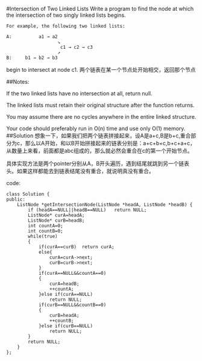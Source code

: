 #Intersection of Two Linked Lists 
Write a program to find the node at which the intersection of two singly linked lists begins.


	For example, the following two linked lists:

	A:          a1 → a2
	                   ↘
                     	c1 → c2 → c3
	                   ↗            
	B:     b1 → b2 → b3
begin to intersect at node c1.
两个链表在某一个节点处开始相交，返回那个节点

##Notes:

If the two linked lists have no intersection at all, return null.

The linked lists must retain their original structure after the function returns.

You may assume there are no cycles anywhere in the entire linked structure.

Your code should preferably run in O(n) time and use only O(1) memory.
##Solution
想象一下，如果我们把两个链表拼接起来，设A是a+c,B是b+c,重合部分为c，那么以A开始，和以B开始拼接起来的链表分别是：a+c+b+c,b+c+a+c，从数量上来看，前面都是abc组成的，那么就必然会重合在c的第一个开始节点。

具体实现方法是两个pointer分别从A，B开头遍历，遇到结尾就跳到另一个链表头。如果这样都能去到链表结尾没有重合，就说明真没有重合。

code:

	class Solution {
	public:
	    ListNode *getIntersectionNode(ListNode *headA, ListNode *headB) {
	        if (headA==NULL||headB==NULL)   return NULL;
	        ListNode* curA=headA;
	        ListNode* curB=headB;
	        int countA=0;
	        int countB=0;
	        while(true)
	        {
	            if(curA==curB)  return curA;
	            else{
	                curA=curA->next;
	                curB=curB->next;
	            }
	            if(curA==NULL&&countA==0)
	            {
	                curA=headB;
	                ++countA;
	            }else if(curA==NULL)
	                return NULL;
	            if(curB==NULL&&countB==0)
	            {
	                curB=headA;
	                ++countB;
	            }else if(curB==NULL)
	                return NULL;
	        }
	        return NULL;
	    }
	};